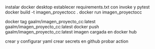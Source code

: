 instalar docker desktop
establecer requirements.txt con invoke y pytest
docker build -t imagen_proyectocc .
docker run imagen_proyectocc

docker tag gaalm/imagen_proyecto_cc:latest gaalm/imagen_proyecto_cc:latest
docker push gaalm/imagen_proyecto_cc:latest
imagen cargada en docker hub

crear y configurar yaml
crear secrets en github
probar action